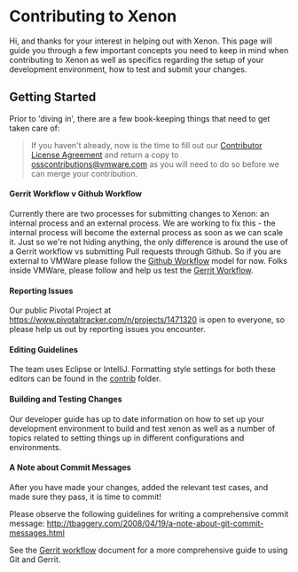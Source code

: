 # Contributing to Xenon

Hi, and thanks for your interest in helping out with Xenon.  This page will guide you through a few important concepts you need to keep in mind when contributing to Xenon as well as specifics regarding the setup of your development environment, how to test and submit your changes.  

## Getting Started

Prior to 'diving in', there are a few book-keeping things that need to get taken care of:  

> If you haven't already, now is the time to fill out our [Contributor License Agreement](http://vmware.github.io/photon/assets/files/vmware_cla.pdf) and return a copy to [osscontributions@vmware.com](mailto:osscontributions@vmware.com) as you will need to do so before we can merge your contribution. 

#### Gerrit Workflow v Github Workflow

Currently there are two processes for submitting changes to Xenon: an internal process and an external process.  We are working to fix this - the internal process will become the external process as soon as we can scale it.  Just so we're not hiding anything, the only difference is around the use of a Gerrit workflow vs submitting Pull requests through Github.  So if you are external to VMWare please follow the [Github Workflow](github-workflow) model for now.  Folks inside VMWare, please follow and help us test the [Gerrit Workflow](gerrit-workflow).

#### Reporting Issues

Our public Pivotal Project at https://www.pivotaltracker.com/n/projects/1471320 is open to everyone, so please help us out by reporting issues you encounter.

#### Editing Guidelines

The team uses Eclipse or IntelliJ. Formatting style settings for both these editors can be found in the
[contrib](https://github.com/vmware/xenon/tree/master/contrib) folder.

#### Building and Testing Changes

Our developer guide has up to date information on how to set up your development environment to build and test xenon as well as a number of topics related to setting things up in different configurations and environments.

#### A Note about Commit Messages

After you have made your changes, added the relevant test cases, and made sure they pass, it is time to commit!

Please observe the following guidelines for writing a comprehensive commit message: http://tbaggery.com/2008/04/19/a-note-about-git-commit-messages.html

See the [Gerrit workflow](Gerrit-workflow) document for a more comprehensive guide to using Git and Gerrit.

